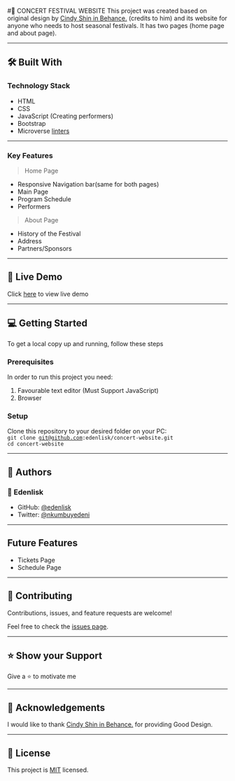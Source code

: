 #📖 CONCERT FESTIVAL WEBSITE
This project was created based on original design by [Cindy Shin in Behance.](https://www.behance.net/adagio07) (credits to him)
and its website for anyone who needs to host seasonal festivals.
It has two pages (home page and about page).
***
## 🛠 Built With
### Technology Stack
* HTML
* CSS
* JavaScript (Creating performers)
* Bootstrap  
* Microverse [linters](https://github.com/microverseinc/linters-config)
***
### Key Features
>Home Page
* Responsive Navigation bar(same for both pages)
* Main Page
* Program Schedule
* Performers
>About Page
* History of the Festival
* Address
* Partners/Sponsors
***
## 🚀 Live Demo
Click [here](https://edenlisk.github.io/concert-website/) to view live demo
***
## 💻 Getting Started
To get a local copy up and running, follow these steps
### Prerequisites
In order to run this project you need:
1. Favourable text editor (Must Support JavaScript)
2. Browser
### Setup
Clone this repository to your desired folder on your PC:
<br>
<code>git clone git@github.com:edenlisk/concert-website.git</code><br>
<code>cd concert-website</code><br/>
***
## 👥 Authors
### 👤 Edenlisk
* GitHub: [@edenlisk](https://github.com/edenlisk)
* Twitter: [@nkumbuyedeni](https://twitter.com/nkumbuyedeni)
***
## Future Features
* Tickets Page
* Schedule Page
***
## 🤝 Contributing
Contributions, issues, and feature requests are welcome!

Feel free to check the [issues page](https://github.com/edenlisk/concert-website/issues).
***
## ⭐ Show your Support
Give a ⭐ to motivate me
***
## 🙏 Acknowledgements
I would like to thank [Cindy Shin in Behance.](https://www.behance.net/adagio07) for providing Good Design.
***
## 📝 License
This project is [MIT]() licensed.